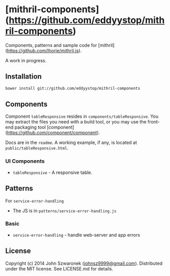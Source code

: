 # [mithril-components] (https://github.com/eddyystop/mithril-components)

Components, patterns and sample code for
[mithril] (https://github.com/lhorie/mithril.js).

A work in progress.

## Installation
```sh
bower install git://github.com/eddyystop/mithril-components
```

## Components
Component ```tableResponsive``` resides in ```components/tableResponsive```.
You may extract the files you need with a build tool,
or you may use the front-end packaging tool
[component] (https://github.com/component/component).

Docs are in the ```readme```. 
A working example, if any, is located at ```public/tableResponsive.html```.

### UI Components

- ```tableResponsive``` - A responsive table.

## Patterns
For ```service-error-handling```
* The JS is in ```patterns/service-error-handling.js```

### Basic

- ```service-error-handling``` - handle web-server and app errors


## License
Copyright (c) 2014 John Szwaronek (<johnsz9999@gmail.com>).
Distributed under the MIT license. See LICENSE.md for details.